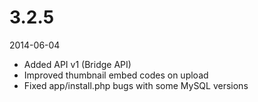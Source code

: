 # 3.2.5

2014-06-04

- Added API v1 (Bridge API)
- Improved thumbnail embed codes on upload
- Fixed app/install.php bugs with some MySQL versions
